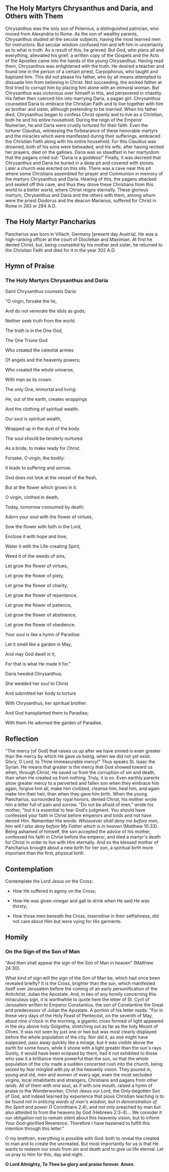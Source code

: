 ## The Holy Martyrs Chrysanthus and Daria, and Others with Them

Chrysanthus was the only son of Polemius, a distinguished patrician, who moved from Alexandria to Rome. As the son of wealthy parents, Chrysanthus studied all the secular subjects, having the most learned men for instructors. But secular wisdom confused him and left him in uncertainty as to what is truth. As a result of this, he grieved. But God, who plans all and everything, alleviated his grief: a written copy of the Gospels and the Acts of the Apostles came into the hands of the young Chrysanthus. Having read them, Chrysanthus was enlightened with the truth. He desired a teacher and found one in the person of a certain priest, Carpophorus, who taught and baptized him. This did not please his father, who by all means attempted to dissuade him from believing in Christ. Not succeeding, the wicked father at first tried to corrupt him by placing him alone with an immoral woman. But Chrysanthus was victorious over himself in this, and persevered in chastity. His father then coerced him into marrying Daria, a pagan girl. Chrysanthus counseled Daria to embrace the Christian Faith and to live together with him as brother and sister, although pretending to be married. When his father died, Chrysanthus began to confess Christ openly and to live as a Christian, both he and his entire household. During the reign of the Emperor Numerian, he and Daria were cruelly tortured for their faith. Even the torturer Claudius, witnessing the forbearance of these honorable martyrs and the miracles which were manifested during their sufferings, embraced the Christian Faith along with his entire household. For this Claudius was drowned, both of his sons were beheaded, and his wife, after having recited her prayers, died on the gallows. Daria was so steadfast in her martyrdom that the pagans cried out: "Daria is a goddess!" Finally, it was decreed that Chrysanthus and Daria be buried in a deep pit and covered with stones. Later a church was erected on this site. There was a cave near this pit where some Christians assembled for prayer and Communion in memory of the martyrs Chrysanthus and Daria. Hearing of this, the pagans attacked and sealed off this cave, and thus they drove these Christians from this world to a better world, where Christ reigns eternally. These glorious martyrs, Chrysanthus and Daria and the others with them, among whom were the priest Diodorus and the deacon Marianus, suffered for Christ in Rome in 283 or 284 A.D.

## The Holy Martyr Pancharius

Pancharius was born in Villach, Germany [present day Austria]. He was a high-ranking officer at the court of Diocletian and Maximian. At first he denied Christ, but, being counseled by his mother and sister, he returned to the Christian Faith and died for it in the year 302 A.D.

## Hymn of Praise

### The Holy Martyrs Chrysanthus and Daria

Saint Chrysanthus counsels Daria:

"O virgin, forsake the lie,

And do not venerate the idols as gods;

Neither seek truth from the world.

The truth is in the One God,

The One Triune God

Who created the celestial armies

Of angels and the heavenly powers;

Who created the whole universe,

With man as its crown.

The only One, immortal and living:

He, out of the earth, creates wrappings

And the clothing of spiritual wealth.

Our soul is spiritual wealth,

Wrapped up in the dust of the body.

The soul should be tenderly nurtured

As a bride, to make ready for Christ.

Forsake, O virgin, the bodily:

It leads to suffering and sorrow.

God does not look at the vessel of the flesh,

But at the flower which grows in it.

O virgin, clothed in death,

Today, tomorrow consumed by death:

Adorn your soul with the flower of virtues,

Sow the flower with faith in the Lord,

Enclose it with hope and love,

Water it with the Life-creating Spirit,

Weed it of the weeds of sins,

Let grow the flower of virtues,

Let grow the flower of piety,

Let grow the flower of charity,

Let grow the flower of repentance,

Let grow the flower of patience,

Let grow the flower of abstinence,

Let grow the flower of obedience.

Your soul is like a hymn of Paradise:

Let it smell like a garden in May,

And may God dwell in it,

For that is what He made it for."

Daria heeded Chrysanthus;

She wedded her soul to Christ

And submitted her body to torture

With Chrysanthus, her spiritual brother.

And God transplanted them to Paradise;

With them He adorned the garden of Paradise.

## Reflection

"The mercy [of God] that raises us up after we have sinned is even greater than the mercy by which He gave us being, when we did not yet exist. Glory, O Lord, to Thine immeasurable mercy!" Thus speaks St. Isaac the Syrian. He means that greater is the mercy that God showed toward us when, through Christ, He saved us from the corruption of sin and death, than when He created us from nothing. Truly, it is so. Even earthly parents show greater mercy to a perverted and fallen son when they embrace him again, forgive him all, make him civilized, cleanse him, heal him, and again make him their heir, than when they gave him birth. When the young Pancharius, surrounded by royal honors, denied Christ, his mother wrote him a letter full of pain and sorrow. "Do not be afraid of men," wrote his mother, "but it is essential to fear God's judgment. You should have confessed your faith in Christ before emperors and lords and not have denied Him. Remember His words: *Whosoever shall deny me before men, him will I also deny before My Father which is in heaven* (Matthew 10:33). Being ashamed of himself, the son accepted the advice of his mother, confessed his faith in Christ before the emperor, and died a martyr's death for Christ in order to live with Him eternally. And so the blessed mother of Pancharius brought about a new birth for her son, a spiritual birth more important than the first, physical birth.

## Contemplation

Contemplate the Lord Jesus on the Cross:

- How He suffered in agony on the Cross;

- How He was given vinegar and gall to drink when He said He was thirsty;

- How those men beneath the Cross, insensitive in their selfishness, did not care about Him but were vying for His garments.

## Homily

### On the Sign of the Son of Man

"And then shall appear the sign of the Son of Man in heaven" (Matthew 24:30).

What kind of sign will the sign of the Son of Man be, which had once been revealed briefly? It is the Cross, brighter than the sun, which manifested itself over Jerusalem before the coming of an early personification of the Antichrist, Julian the Apostate. And, in lieu of any homily concerning this miraculous sign, it is worthwhile to quote here the letter of St. Cyril of Jerusalem written to Emperor Constantius, the son of Constantine the Great and predecessor of Julian the Apostate. A portion of his letter reads: "For in these very days of the Holy Feast of Pentecost, on the seventh of May, about nine o'clock in the morning, a gigantic cross formed of light appeared in the sky above holy Golgotha, stretching out as far as the holy Mount of Olives. It was not seen by just one or two but was most clearly displayed before the whole population of the city. Nor did it, as one might have supposed, pass away quickly like a mirage, but it was visible above the earth for some hours, while it shone with a light greater than the sun's rays. Surely, it would have been eclipsed by them, had it not exhibited to those who saw it a brilliance more powerful than the sun, so that the whole population of the city made a sudden concerted rush into the church, being seized by fear mingled with joy at the heavenly vision. They poured in, young and old, men and women of every age, even the most secluded virgins, local inhabitants and strangers, Christians and pagans from other lands. All of them with one soul, as if with one mouth, raised a hymn of praise to the Wonderworker, Christ Jesus our Lord, the Only-begotten Son of God, and indeed learned by experience that pious Christian teaching is to be found *not in enticing words of man's wisdom, but in demonstration of the Spirit and power* (1 Corinthians 2:4), and not only preached by man but also attested to from the heavens by God (Hebrews 2:3-4)... We consider it our obligation not to remain silent about this heavenly vision, but to inform Your God-glorified Reverence. Therefore I have hastened to fulfill this intention through this letter."

O my brethren, everything is possible with God: both to reveal the created to man and to create the uncreated. But most importantly for us is that He wants to redeem our souls from sin and death and to give us life eternal. Let us pray to Him for this, day and night.

**O Lord Almighty, To Thee be glory and praise forever. Amen.**
